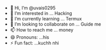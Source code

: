 - 👋 Hi, I’m @uvais0295
- 👀 I’m interested in ... Hacking 
- 🌱 I’m currently learning ... Termux 
- 💞️ I’m looking to collaborate on ... Guide me 
- 📫 How to reach me ... money 
- 😄 Pronouns: ...his
- ⚡ Fun fact: ...kuchh nhi 

<!---
uvais0295/uvais0295 is a ✨ special ✨ repository because its `README.md` (this file) appears on your GitHub profile.
You can click the Preview link to take a look at your changes.
--->
